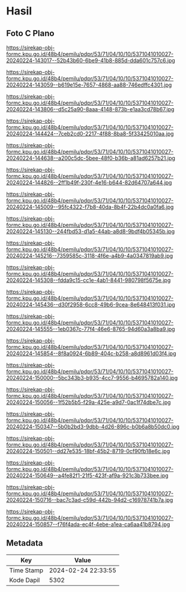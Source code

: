 # Hasil

## Foto C Plano

https://sirekap-obj-formc.kpu.go.id/48b4/pemilu/pdpr/53/71/04/10/10/5371041010027-20240224-143017--52b43b60-6be9-41b8-885d-dda601c757c6.jpg

https://sirekap-obj-formc.kpu.go.id/48b4/pemilu/pdpr/53/71/04/10/10/5371041010027-20240224-143059--b619e15e-7657-4868-aa88-746edffc4301.jpg

https://sirekap-obj-formc.kpu.go.id/48b4/pemilu/pdpr/53/71/04/10/10/5371041010027-20240224-143806--d5c25a90-8aaa-4148-873b-e1aa3cd78b67.jpg

https://sirekap-obj-formc.kpu.go.id/48b4/pemilu/pdpr/53/71/04/10/10/5371041010027-20240224-144424--7ceb2cd0-2217-4f88-8ba8-5f33425010aa.jpg

https://sirekap-obj-formc.kpu.go.id/48b4/pemilu/pdpr/53/71/04/10/10/5371041010027-20240224-144638--a200c5dc-5bee-48f0-b36b-a81ad6257b21.jpg

https://sirekap-obj-formc.kpu.go.id/48b4/pemilu/pdpr/53/71/04/10/10/5371041010027-20240224-144826--2ff1b49f-230f-4e16-b644-82d64707a644.jpg

https://sirekap-obj-formc.kpu.go.id/48b4/pemilu/pdpr/53/71/04/10/10/5371041010027-20240224-145009--95fc4322-f7b8-40da-8b4f-22b4dc0a0fa6.jpg

https://sirekap-obj-formc.kpu.go.id/48b4/pemilu/pdpr/53/71/04/10/10/5371041010027-20240224-145130--244fbd53-d1a5-44ab-a8d8-9bdf4b05345b.jpg

https://sirekap-obj-formc.kpu.go.id/48b4/pemilu/pdpr/53/71/04/10/10/5371041010027-20240224-145216--7359585c-3118-4f6e-a4b9-4a0347819ab9.jpg

https://sirekap-obj-formc.kpu.go.id/48b4/pemilu/pdpr/53/71/04/10/10/5371041010027-20240224-145308--fdda9c15-cc1e-4ab1-8441-980798f5675e.jpg

https://sirekap-obj-formc.kpu.go.id/48b4/pemilu/pdpr/53/71/04/10/10/5371041010027-20240224-145436--d30f2958-6cc8-49b6-9cea-8e648413f031.jpg

https://sirekap-obj-formc.kpu.go.id/48b4/pemilu/pdpr/53/71/04/10/10/5371041010027-20240224-145555--1eb0367c-77f4-46e6-8765-94d60a3a8ba9.jpg

https://sirekap-obj-formc.kpu.go.id/48b4/pemilu/pdpr/53/71/04/10/10/5371041010027-20240224-145854--8f8a0924-6b89-404c-b258-a8d8961d03f4.jpg

https://sirekap-obj-formc.kpu.go.id/48b4/pemilu/pdpr/53/71/04/10/10/5371041010027-20240224-150000--5bc343b3-b935-4cc7-9556-b4695782a140.jpg

https://sirekap-obj-formc.kpu.go.id/48b4/pemilu/pdpr/53/71/04/10/10/5371041010027-20240224-150056--1f52b5b5-f29a-425e-a9d7-0ac1f74dbe7c.jpg

https://sirekap-obj-formc.kpu.go.id/48b4/pemilu/pdpr/53/71/04/10/10/5371041010027-20240224-150347--5b0b2bd3-9dbb-4d26-896c-b0b6a8b50dc0.jpg

https://sirekap-obj-formc.kpu.go.id/48b4/pemilu/pdpr/53/71/04/10/10/5371041010027-20240224-150501--dd27e535-18bf-45b2-8719-0cf90fb18e6c.jpg

https://sirekap-obj-formc.kpu.go.id/48b4/pemilu/pdpr/53/71/04/10/10/5371041010027-20240224-150649--a4fe82f1-21f5-423f-af9a-921c3b733bee.jpg

https://sirekap-obj-formc.kpu.go.id/48b4/pemilu/pdpr/53/71/04/10/10/5371041010027-20240224-150716--bac7c3ad-c59d-442b-94d2-c16978741b7a.jpg

https://sirekap-obj-formc.kpu.go.id/48b4/pemilu/pdpr/53/71/04/10/10/5371041010027-20240224-150857--f76f4ada-ec4f-4ebe-a1ea-ca6aa41b8794.jpg


## Metadata

| Key        | Value               |
| ---------- | ------------------- |
| Time Stamp | 2024-02-24 22:33:55 |
| Kode Dapil | 5302                |



